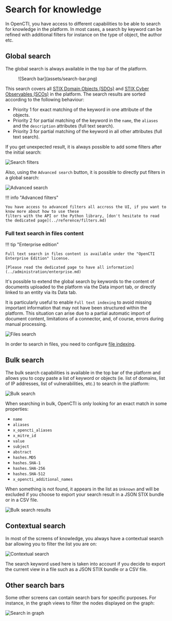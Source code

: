 # Search for knowledge

In OpenCTI, you have access to different capabilities to be able to search for knowledge in the platform. In most cases, a search by keyword can be refined with additional filters for instance on the type of object, the author etc.

## Global search

The global search is always available in the top bar of the platform.

<figure markdown>
  ![Search bar](assets/search-bar.png)
</figure>

This search covers all [STIX Domain Objects (SDOs)](data-model.md#stix-model-section) and [STIX Cyber Observables (SCOs)](data-model.md#stix-model-section) in the platform. The search results are sorted according to the following behaviour:

* Priority 1 for exact matching of the keyword in one attribute of the objects.
* Priority 2 for partial matching of the keyword in the `name`, the `aliases` and the `description` attributes (full text search).
* Priority 3 for partial matching of the keyword in all other attributes (full text search).

If you get unexpected result, it is always possible to add some filters after the initial search:

![Search filters](assets/search-filters.png)

Also, using the `Advanced search` button, it is possible to directly put filters in a global search:

![Advanced search](assets/advanced-search.png)

!!! info "Advanced filters"

    You have access to advanced filters all accross the UI, if you want to know more about how to use these 
    filters with the API or the Python library, [don't hesitate to read the dedicated page](../reference/filters.md)

### Full text search in files content

!!! tip "Enterprise edition"

    Full text search in files content is available under the "OpenCTI Enterprise Edition" license.

    [Please read the dedicated page to have all information](../administration/enterprise.md)

It's possible to extend the global search by keywords to the content of documents uploaded to the platform via the Data import tab, or directly linked to an entity via its Data tab.

It is particularly useful to enable ``Full text indexing`` to avoid missing important information that may not have been structured within the platform. This situation can arise due to a partial automatic import of document content, limitations of a connector, and, of course, errors during manual processing.

![Files search](assets/global-search-files.png)

In order to search in files, you need to configure [file indexing](../administration/file-indexing.md).

## Bulk search

The bulk search capabilities is available in the top bar of the platform and allows you to copy paste a list of keyword or objects (ie. list of domains, list of IP addresses, list of vulnerabilities, etc.) to search in the platform:

![Bulk search](assets/bulk-search.png)

When searching in bulk, OpenCTI is only looking for an exact match in some properties:

* `name`
* `aliases`
* `x_opencti_aliases`
* `x_mitre_id`
* `value`
* `subject`
* `abstract`
* `hashes.MD5`
* `hashes.SHA-1`
* `hashes.SHA-256`
* `hashes.SHA-512`
* `x_opencti_additional_names`

When something is not found, it appears in the list as `Unknown` and will be excluded if you choose to export your search result in a JSON STIX bundle or in a CSV file.

![Bulk search results](assets/bulk-result.png)

## Contextual search

In most of the screens of knowledge, you always have a contextual search bar allowing you to filter the list you are on:

![Contextual search](assets/contextual-search.png)

The search keyword used here is taken into account if you decide to export the current view in a file such as a JSON STIX bundle or a CSV file.

## Other search bars

Some other screens can contain search bars for specific purposes. For instance, in the graph views to filter the nodes displayed on the graph:

![Search in graph](assets/search-graph.png)


